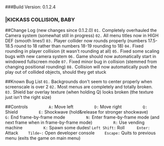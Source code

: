 ###
###Build Version: 0.1.2.4
###             |KICKASS COLLISION, BABY


##Change Log (new changes since 0.1.2.0)
`01.` Completely overhauled the Camera system (somewhat still in progress)
`02.` All menu titles now in HIGH DEF (smooth lines!)
`03.` Player collider now rounds properly (numbers 17.5-18.5 round to 18 rather than numbers 18-19 rounding to 18)
`04.` Fixed rounding in player collision (it wasn't rounding at all)
`05.` Fixed some scaling bugs with new camera system
`06.` Game should now automatically start in windowed fullscreen mode
`07.` Fixed minor bug in collision (stemmed from changing positional rounding)
`08.` Collision will now automatically push the play out of collided objects, should they get stuck

##Known Bug List
`01.` Backgrounds don't seem to center properly when screenscale is over 2
`02.` Most menus are completely and totally broken.
`03.` Shield bar overlay texture (when holding Q) looks broken (the texture just isn't the right size)

##Controls
`         A:` Move left
`         D:` Move right
`         Q:` Shield
`         E:` Shockwave (hold&release for stronger shockwave)
`         G:` End frame-by-frame mode
`         N:` Enter frame-by-frame mode (and next frame when in frame-by-frame mode)
`         R:` Use vending machine
`         K:` Spawn some dudes!
`Left Shift:` Roll
`     Enter:` Attack
`    Tilde~:` Open developer console
`    Escape:` Quits to previous menu (exits the game on main menu)